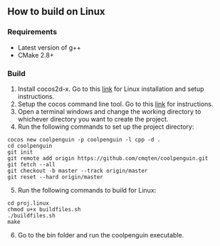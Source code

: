 ## How to build on Linux

### Requirements
- Latest version of g++
- CMake 2.8+

### Build
1. Install cocos2d-x. Go to this [link](http://www.cocos2d-x.org/wiki/Linux_Installation_and_Setup) for Linux installation and setup instructions.
2. Setup the cocos command line tool. Go to this [link](http://cocos2d-x.org/docs/editors_and_tools/cocosCLTool/) for instructions.
3. Open a terminal windows and change the working directory to whichever directory you want to create the project.
4. Run the following commands to set up the project directory:
```
cocos new coolpenguin -p coolpenguin -l cpp -d .
cd coolpenguin
git init 
git remote add origin https://github.com/cmqten/coolpenguin.git
git fetch --all
git checkout -b master --track origin/master
git reset --hard origin/master
```
5. Run the following commands to build for Linux:
```
cd proj.linux
chmod u+x buildfiles.sh
./buildfiles.sh
make
```
6. Go to the bin folder and run the coolpenguin executable.
